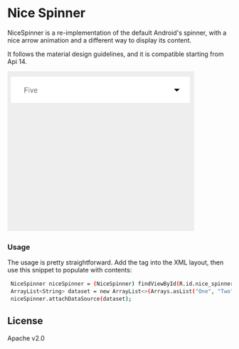 # Nice Spinner

NiceSpinner is a re-implementation of the default Android's spinner, with a nice arrow animation and a different way to display its content.

It follows the material design guidelines, and it is compatible starting from Api 14.

![alt tag](nice-spinner.gif)

### Usage
The usage is pretty straightforward. Add the tag into the XML layout, then use this snippet to populate with contents:

```sh
 NiceSpinner niceSpinner = (NiceSpinner) findViewById(R.id.nice_spinner);
 ArrayList<String> dataset = new ArrayList<>(Arrays.asList("One", "Two", "Three", "Four", "Five"));
 niceSpinner.attachDataSource(dataset);
```

License
----

Apache v2.0

